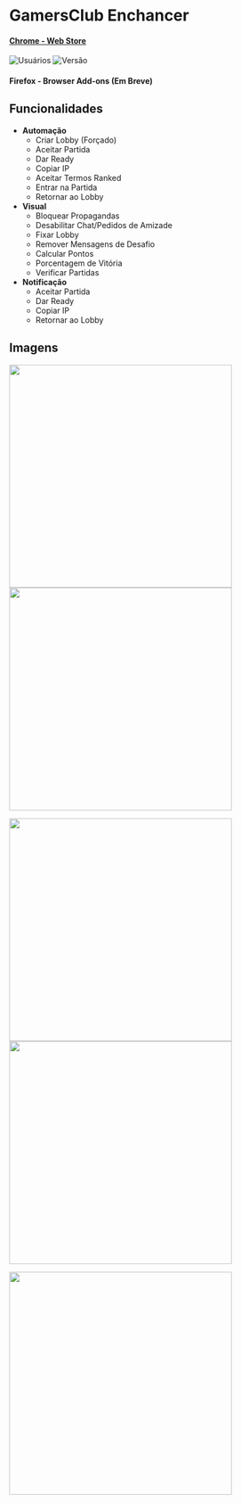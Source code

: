 # GamersClub Enchancer
#### [Chrome - Web Store](https://chrome.google.com/webstore/detail/Gamersclub-Enchancer/ohbhdoglpgeaibbfgifbcknnhcmdnidg)
![Usuários](https://img.shields.io/chrome-web-store/users/ohbhdoglpgeaibbfgifbcknnhcmdnidg?color=blue&label=Usu%C3%A1rios) ![Versão](https://img.shields.io/badge/Versão-2.0.6.6-blue)
#### Firefox - Browser Add-ons (Em Breve)

## **Funcionalidades**
- **Automação**
    - Criar Lobby (Forçado)
    - Aceitar Partida
    - Dar Ready
    - Copiar IP
    - Aceitar Termos Ranked
    - Entrar na Partida
    - Retornar ao Lobby
- **Visual**
    - Bloquear Propagandas
    - Desabilitar Chat/Pedidos de Amizade
    - Fixar Lobby
    - Remover Mensagens de Desafio
    - Calcular Pontos
    - Porcentagem de Vitória
    - Verificar Partidas
- **Notificação**
    - Aceitar Partida
    - Dar Ready
    - Copiar IP
    - Retornar ao Lobby

## **Imagens**
<p float="left">
<img src="https://github.com/thomassolcia/Gamersclub-Enchancer/blob/master/img/1.png" data-canonical-src="https://github.com/thomassolcia/Gamersclub-Enchancer/blob/master/img/1.png" width="400"/>
<img src="https://github.com/thomassolcia/Gamersclub-Enchancer/blob/master/img/2.png" data-canonical-src="https://github.com/thomassolcia/Gamersclub-Enchancer/blob/master/img/2.png" width="400"/>
</p>
<p float="left">
<img src="https://github.com/thomassolcia/Gamersclub-Enchancer/blob/master/img/3.png" data-canonical-src="https://github.com/thomassolcia/Gamersclub-Enchancer/blob/master/img/3.png" width="400"/>
<img src="https://github.com/thomassolcia/Gamersclub-Enchancer/blob/master/img/4.png" data-canonical-src="https://github.com/thomassolcia/Gamersclub-Enchancer/blob/master/img/4.png" width="400"/>
</p>
<p float="left">
<img src="https://github.com/thomassolcia/Gamersclub-Enchancer/blob/master/img/3.png" data-canonical-src="https://github.com/thomassolcia/Gamersclub-Enchancer/blob/master/img/5.png" width="400"/>
</p>